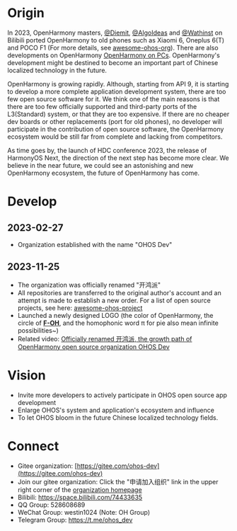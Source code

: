 # Origin

In 2023, OpenHarmony masters, [@Diemit](https://space.bilibili.com/1570309), [@AlgoIdeas](https://space.bilibili.com/36549646) and [@Wathinst](https://space.bilibili.com/384743347) on Bilibili ported OpenHarmony to old phones such as Xiaomi 6, Oneplus 6(T) and POCO F1 (For more details, see [awesome-ohos-org](https://gitee.com/ohos-dev/awesome-ohos-org)). There are also developments on OpenHarmony [OpenHarmony on PCs](https://mp.weixin.qq.com/s/486o6HZyvi0jqyivPnr6lQ). OpenHarmony's development might be destined to become an important part of Chinese localized technology in the future.

OpenHarmony is growing rapidly. Although, starting from API 9, it is starting to develop a more complete application development system, there are too few open source software for it. We think one of the main reasons is that there are too few officially supported and third-party ports of the L3(Standard) system, or that they are too expensive. If there are no cheaper dev boards or other replacements (port for old phones), no developer will participate in the contribution of open source software, the OpenHarmony ecosystem would be still far from complete and lacking from competitors.

As time goes by, the launch of HDC conference 2023, the release of HarmonyOS Next, the direction of the next step has become more clear. We believe in the near future, we could see an astonishing and new OpenHarmony ecosystem, the future of OpenHarmony has come.

# Develop

## 2023-02-27

- Organization established with the name "OHOS Dev"
 
## 2023-11-25

- The organization was officially renamed "开鸿派"
- All repositories are transferred to the original author's account and an attempt is made to establish a new order. For a list of open source projects, see here: [awesome-ohos-project](https://gitee.com/ohos-dev/awesome-ohos-project)
- Launched a newly designed LOGO (the color of OpenHarmony, the circle of [**F-OH**](https://github.com/westinyang/f-oh), and the homophonic word π for pie also mean infinite possibilities~)
- Related video: [Officially renamed 开鸿派, the growth path of OpenHarmony open source organization OHOS Dev](https://www.bilibili.com/video/BV1Ma4y1f7MD)

# Vision

- Invite more developers to actively participate in OHOS open source app development
- Enlarge OHOS's system and application's ecosystem and influence
- To let OHOS bloom in the future Chinese localized technology fields.

# Connect

- Gitee organization: [https://gitee.com/ohos-dev](https://gitee.com/ohos-dev)
- Join our gitee organization: Click the "申请加入组织" link in the upper right corner of the [organization homepage](https://gitee.com/ohos-dev)
- Bilibili: https://space.bilibili.com/74433635
- QQ Group: 528608689
- WeChat Group: westin1024 (Note: OH Group)
- Telegram Group: https://t.me/ohos_dev
